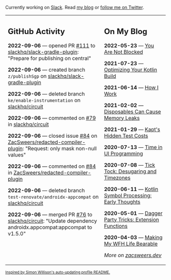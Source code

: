 Currently working on [Slack](https://slack.com/). Read [my blog](https://zacsweers.dev/) or [follow me on Twitter](https://twitter.com/ZacSweers).

<table><tr><td valign="top" width="60%">

## GitHub Activity
<!-- githubActivity starts -->
**2022-09-06** — opened PR [#111](https://github.com/slackhq/slack-gradle-plugin/pull/111) to [slackhq/slack-gradle-plugin](https://github.com/slackhq/slack-gradle-plugin): "Prepare for publishing on central"

**2022-09-06** — created branch `z/publishSgp` on [slackhq/slack-gradle-plugin](https://github.com/slackhq/slack-gradle-plugin)

**2022-09-06** — deleted branch `ke/enable-instrumentation` on [slackhq/circuit](https://github.com/slackhq/circuit)

**2022-09-06** — commented on [#79](https://github.com/slackhq/circuit/pull/79#issuecomment-1238721296) in [slackhq/circuit](https://github.com/slackhq/circuit)

**2022-09-06** — closed issue [#84](https://github.com/ZacSweers/redacted-compiler-plugin/issues/84) on [ZacSweers/redacted-compiler-plugin](https://github.com/ZacSweers/redacted-compiler-plugin): "Request: only mask non-null values"

**2022-09-06** — commented on [#84](https://github.com/ZacSweers/redacted-compiler-plugin/issues/84#issuecomment-1238704696) in [ZacSweers/redacted-compiler-plugin](https://github.com/ZacSweers/redacted-compiler-plugin)

**2022-09-06** — deleted branch `test-renovate/androidx-appcompat` on [slackhq/circuit](https://github.com/slackhq/circuit)

**2022-09-06** — merged PR [#76](https://github.com/slackhq/circuit/pull/76) to [slackhq/circuit](https://github.com/slackhq/circuit): "Update dependency androidx.appcompat:appcompat to v1.5.0"
<!-- githubActivity ends -->
</td><td valign="top" width="40%">

## On My Blog
<!-- blog starts -->
**2022-05-23** — [You Are Not Blocked](https://www.zacsweers.dev/you-are-not-blocked/)

**2021-07-23** — [Optimizing Your Kotlin Build](https://www.zacsweers.dev/optimizing-your-kotlin-build/)

**2021-06-14** — [How I Work](https://www.zacsweers.dev/how-i-work/)

**2021-02-02** — [Disposables Can Cause Memory Leaks](https://www.zacsweers.dev/disposables-can-cause-memory-leaks/)

**2021-01-29** — [Kapt's Hidden Test Costs](https://www.zacsweers.dev/kapts-hidden-test-costs/)

**2020-07-13** — [Time in UI Programming](https://www.zacsweers.dev/time-in-ui/)

**2020-07-08** — [Tick Tock: Desugaring and Timezones](https://www.zacsweers.dev/ticktock-desugaring-timezones/)

**2020-06-11** — [Kotlin Symbol Processing: Early Thoughts](https://www.zacsweers.dev/kotlin-symbol-processor-early-thoughts/)

**2020-05-01** — [Dagger Party Tricks: Extension Functions](https://www.zacsweers.dev/dagger-party-tricks-extension-functions/)

**2020-04-03** — [Making My WFH Life Bearable](https://www.zacsweers.dev/making-wfh-life-bearable/)
<!-- blog ends -->
_More on [zacsweers.dev](https://zacsweers.dev/)_
</td></tr></table>

<sub><a href="https://simonwillison.net/2020/Jul/10/self-updating-profile-readme/">Inspired by Simon Willison's auto-updating profile README.</a></sub>